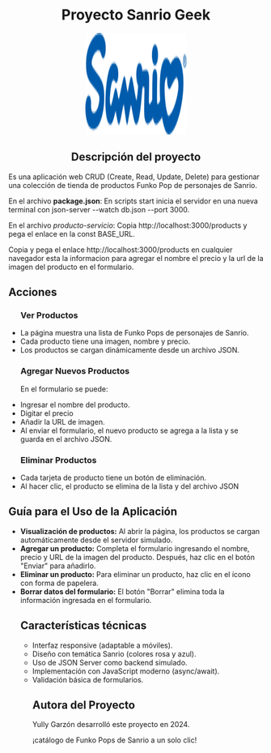<h1 align="center"> Proyecto Sanrio Geek </h1>

<p align="center">
  <img src="https://github.com/yullyvc02/Proyecto-Sanrio-Geek/blob/main/img/Sanrio-logo.png" alt="Logo de Sanrio" width="200" height="200">
</p>



<h2 align="center"> Descripción del proyecto </h2>

<p align="left">Es una aplicación web CRUD (Create, Read, Update, Delete) para gestionar una colección de tienda de productos Funko Pop de personajes de Sanrio.</p>

<p align="left">En el archivo <strong>package.json</strong>: En scripts start inicia el servidor en una nueva terminal con json-server --watch db.json --port 3000.</p>

<p align="left">En el archivo <em>producto-servicio</em>: Copia http://localhost:3000/products y pega el enlace en la const BASE_URL.</p>

<p align="left">Copia y pega el enlace http://localhost:3000/products en cualquier navegador esta la informacion para agregar el nombre el precio y la url de la imagen del producto en el formulario.</p>


<h2 align="left">Acciones </h2>
<ul>
  <h3 align="left">Ver Productos</h3>
  <li>La página muestra una lista de Funko Pops de personajes de Sanrio.</li>
  <li>Cada producto tiene una imagen, nombre y precio.</li>
  <li>Los productos se cargan dinámicamente desde un archivo JSON.</li>

  <h3 align="left">Agregar Nuevos Productos</h3>
  <p align="left"> En el formulario se puede:</p>
  <li>Ingresar el nombre del producto.</li>
  <li>Digitar el precio</li>
  <li>Añadir la URL de imagen.</li>
  <li>Al enviar el formulario, el nuevo producto se agrega a la lista y se guarda en el archivo JSON.</li>


<h3 align="left">Eliminar Productos</h3>
 <li>Cada tarjeta de producto tiene un botón de eliminación.</li>
  <li>Al hacer clic, el producto se elimina de la lista y del archivo JSON</li>
</ul>


<h2 align="left">Guía para el Uso de la Aplicación</h2>
<ul>
<li><b>Visualización de productos:</b> Al abrir la página, los productos se cargan automáticamente desde el servidor simulado.</li>
<li><b>Agregar un producto:</b> Completa el formulario ingresando el nombre, precio y URL de la imagen del producto. Después, haz clic en el botón "Enviar" para añadirlo.</li>
<li><b>Eliminar un producto:</b> Para eliminar un producto, haz clic en el ícono con forma de papelera.</li>
<li><b>Borrar datos del formulario:</b> El botón "Borrar" elimina toda la información ingresada en el formulario.</li>

<h2 align="left">Características técnicas</h2>
<ul>
<li>Interfaz responsive (adaptable a móviles).</li>
<li>Diseño con temática Sanrio (colores rosa y azul).</li>
<li>Uso de JSON Server como backend simulado.</li>
<li>Implementación con JavaScript moderno (async/await).</li>
<li>Validación básica de formularios.</li>



<h2 align="left">Autora del Proyecto</h2>
<p align="left">Yully Garzón desarrolló este proyecto en 2024.</p>
<font aling="left">¡catálogo de Funko Pops de Sanrio a un solo clic!</font>

